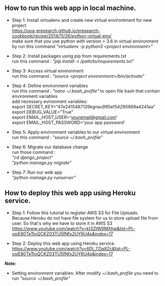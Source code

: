 <h2>How to run this web app in local machine.</h2>

- Step 1: Install virtualenv and create new virtual environtment for new project</br>
https://uoa-eresearch.github.io/eresearch-cookbook/recipe/2014/11/26/python-virtual-env/</br>
make sure that you use python with version > 3.6 in virtual environment by run this command <i>"virtualenv -p python3 \<project environment\>"</i></br>

- Step 2: Install packages using pip from requirements.txt</br>
run this command : <i>"pip install -r /path/to/requirements.txt"</i></br>

- Step 3: Access virtual environment</br>
run this command : <i>"source \<project environment\>/bin/activate"</i></br>

- Step 4: Define environment variables</br>
run this command : <i>"nano ~/.bash_profile"</i> to open file bash that contain environment variables</br>
add necessary evironment variables:</br>
export SECRET_KEY="47e2415487126kgnau995ef54290669a4241aa"</br>
export DEBUG_VALUE="True"</br>
export EMAIL_HOST_USER='youremail@gmail.com'</br>
export EMAIL_HOST_PASSWORD='your app password'</br>

- Step 5: Apply environment variables to our virtual environment</br>
run this command : <i>"source ~/.bash_profile"</i></br>

- Step 6: Migrate our database change</br>
run those command :</br>
<i>"cd django_project"</i></br>
<i>"python manage.py migrate"</i></br>

- Step 7: Run our web app</br>
<i>"python manage.py runserver"</i></br>

<h2>How to deploy this web app using Heroku service.</h2>

- Step 1: Follow this tutorial to register AWS S3 for File Uploads.</br>
Because Heroku do not have file system for us to store upload file from user. So that's why we have to store it in AWS S3</br>
https://www.youtube.com/watch?v=kt3ZtW9MXhw&list=PL-osiE80TeTtoQCKZ03TU5fNfx2UY6U4p&index=17

- Step 2: Deploy this web app using Heroku service.</br>
https://www.youtube.com/watch?v=6DI_7Zja8Zc&list=PL-osiE80TeTtoQCKZ03TU5fNfx2UY6U4p&index=17

<b>Note:</b>
- Setting environment variables: After modify <i>~/.bash_profile</i> you need to run <i>"source ~/.bash_profile"</i>
